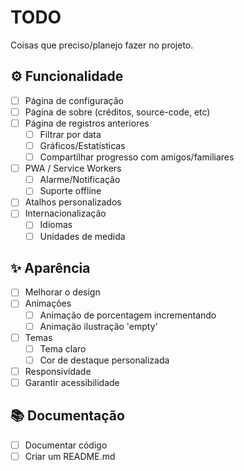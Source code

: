 # TODO

Coisas que preciso/planejo fazer no projeto.

## ⚙ Funcionalidade

-   [ ] Página de configuração
-   [ ] Página de sobre (créditos, source-code, etc)
-   [ ] Página de registros anteriores
    -   [ ] Filtrar por data
    -   [ ] Gráficos/Estatísticas
    -   [ ] Compartilhar progresso com amigos/familiares
-   [ ] PWA / Service Workers
    -   [ ] Alarme/Notificação
    -   [ ] Suporte offline
-   [ ] Atalhos personalizados
-   [ ] Internacionalização
    -   [ ] Idiomas
    -   [ ] Unidades de medida

## ✨ Aparência

-   [ ] Melhorar o design
-   [ ] Animações
    -   [ ] Animação de porcentagem incrementando
    -   [ ] Animação ilustração 'empty'
-   [ ] Temas
    -   [ ] Tema claro
    -   [ ] Cor de destaque personalizada
-   [ ] Responsividade
-   [ ] Garantir acessibilidade

## 📚 Documentação

-   [ ] Documentar código
-   [ ] Criar um README.md
